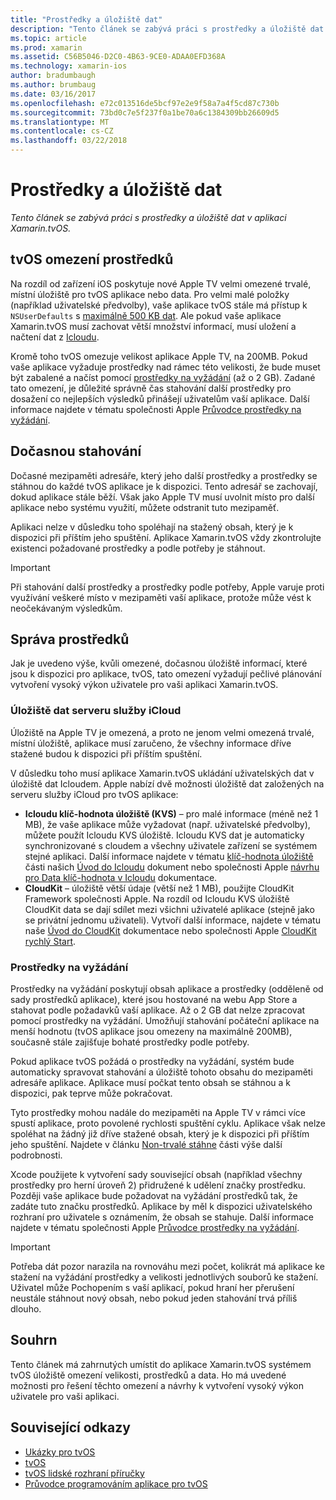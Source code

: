```yaml
---
title: "Prostředky a úložiště dat"
description: "Tento článek se zabývá práci s prostředky a úložiště dat v aplikaci Xamarin.tvOS."
ms.topic: article
ms.prod: xamarin
ms.assetid: C56B5046-D2C0-4B63-9CE0-ADAA0EFD368A
ms.technology: xamarin-ios
author: bradumbaugh
ms.author: brumbaug
ms.date: 03/16/2017
ms.openlocfilehash: e72c013516de5bcf97e2e9f58a7a4f5cd87c730b
ms.sourcegitcommit: 73bd0c7e5f237f0a1be70a6c1384309bb26609d5
ms.translationtype: MT
ms.contentlocale: cs-CZ
ms.lasthandoff: 03/22/2018
---
```

# <a name="resources-and-data-storage"></a>Prostředky a úložiště dat

_Tento článek se zabývá práci s prostředky a úložiště dat v aplikaci Xamarin.tvOS._

<a name="tvOS-Resource-Limitations" />

## <a name="tvos-resource-limitations"></a>tvOS omezení prostředků

Na rozdíl od zařízení iOS poskytuje nové Apple TV velmi omezené trvalé, místní úložiště pro tvOS aplikace nebo data. Pro velmi malé položky (například uživatelské předvolby), vaše aplikace tvOS stále má přístup k `NSUserDefaults` s [maximálně 500 KB dat](https://forums.developer.apple.com/message/50696#50696). Ale pokud vaše aplikace Xamarin.tvOS musí zachovat větší množství informací, musí uložení a načtení dat z [Icloudu](#iCloud-Data-Storage).

Kromě toho tvOS omezuje velikost aplikace Apple TV, na 200MB. Pokud vaše aplikace vyžaduje prostředky nad rámec této velikosti, že bude muset být zabalené a načíst pomocí [prostředky na vyžádání](#On-Demand-Resources) (až o 2 GB). Zadané tato omezení, je důležité správně čas stahování další prostředky pro dosažení co nejlepších výsledků přinášejí uživatelům vaší aplikace. Další informace najdete v tématu společnosti Apple [Průvodce prostředky na vyžádání](https://developer.apple.com/library/prerelease/tvos/documentation/FileManagement/Conceptual/On_Demand_Resources_Guide/index.html#//apple_ref/doc/uid/TP40015083).

<a name="Non-Persistent-Downloads" />

## <a name="non-persistent-downloads"></a>Dočasnou stahování

Dočasné mezipaměti adresáře, který jeho další prostředky a prostředky se stáhnou do každé tvOS aplikace je k dispozici. Tento adresář se zachovají, dokud aplikace stále běží. Však jako Apple TV musí uvolnit místo pro další aplikace nebo systému využití, můžete odstranit tuto mezipaměť.

Aplikaci nelze v důsledku toho spoléhají na stažený obsah, který je k dispozici při příštím jeho spuštění. Aplikace Xamarin.tvOS vždy zkontrolujte existenci požadované prostředky a podle potřeby je stáhnout.

> [!IMPORTANT]
> Při stahování další prostředky a prostředky podle potřeby, Apple varuje proti využívání veškeré místo v mezipaměti vaší aplikace, protože může vést k neočekávaným výsledkům.




<a name="Managing-Resources" />

## <a name="managing-resources"></a>Správa prostředků

Jak je uvedeno výše, kvůli omezené, dočasnou úložiště informací, které jsou k dispozici pro aplikace, tvOS, tato omezení vyžadují pečlivé plánování vytvoření vysoký výkon uživatele pro vaši aplikaci Xamarin.tvOS.

<a name="iCloud-Data-Storage" />

### <a name="icloud-data-storage"></a>Úložiště dat serveru služby iCloud

Úložiště na Apple TV je omezená, a proto ne jenom velmi omezená trvalé, místní úložiště, aplikace musí zaručeno, že všechny informace dříve stažené budou k dispozici při příštím spuštění.

V důsledku toho musí aplikace Xamarin.tvOS ukládání uživatelských dat v úložiště dat Icloudem. Apple nabízí dvě možnosti úložiště dat založených na serveru služby iCloud pro tvOS aplikace:

- **Icloudu klíč-hodnota úložiště (KVS)** – pro malé informace (méně než 1 MB), že vaše aplikace může vyžadovat (např. uživatelské předvolby), můžete použít Icloudu KVS úložiště. Icloudu KVS dat je automaticky synchronizované s cloudem a všechny uživatele zařízení se systémem stejné aplikaci. Další informace najdete v tématu [klíč-hodnota úložiště](~/ios/data-cloud/introduction-to-icloud.md) části našich [Úvod do Icloudu](~/ios/data-cloud/introduction-to-icloud.md) dokument nebo společnosti Apple [návrhu pro Data klíč-hodnota v Icloudu](https://developer.apple.com/library/prerelease/tvos/documentation/General/Conceptual/iCloudDesignGuide/Chapters/DesigningForKey-ValueDataIniCloud.html#//apple_ref/doc/uid/TP40012094-CH7) dokumentace.
- **CloudKit** – úložiště větší údaje (větší než 1 MB), použijte CloudKit Framework společnosti Apple. Na rozdíl od Icloudu KVS úložiště CloudKit data se dají sdílet mezi všichni uživatelé aplikace (stejně jako se privátní jednomu uživateli). Vytvoří další informace, najdete v tématu naše [Úvod do CloudKit](~/ios/data-cloud/intro-to-cloudkit.md) dokumentace nebo společnosti Apple [CloudKit rychlý Start](https://developer.apple.com/library/prerelease/tvos/documentation/DataManagement/Conceptual/CloudKitQuickStart/Introduction/Introduction.html#//apple_ref/doc/uid/TP40014987).

<a name="On-Demand-Resources" />

### <a name="on-demand-resources"></a>Prostředky na vyžádání

Prostředky na vyžádání poskytují obsah aplikace a prostředky (odděleně od sady prostředků aplikace), které jsou hostované na webu App Store a stahovat podle požadavků vaší aplikace. Až o 2 GB dat nelze zpracovat pomocí prostředky na vyžádání. Umožňují stahování počáteční aplikace na menší hodnotu (tvOS aplikace jsou omezeny na maximálně 200MB), současně stále zajišťuje bohaté prostředky podle potřeby.

Pokud aplikace tvOS požádá o prostředky na vyžádání, systém bude automaticky spravovat stahování a úložiště tohoto obsahu do mezipaměti adresáře aplikace. Aplikace musí počkat tento obsah se stáhnou a k dispozici, pak teprve může pokračovat.

Tyto prostředky mohou nadále do mezipaměti na Apple TV v rámci více spustí aplikace, proto povolené rychlosti spuštění cyklu. Aplikace však nelze spoléhat na žádný již dříve stažené obsah, který je k dispozici při příštím jeho spuštění. Najdete v článku [Non-trvalé stáhne](#Non-Persistent-Downloads) části výše další podrobnosti.

Xcode použijete k vytvoření sady související obsah (například všechny prostředky pro herní úroveň 2) přidružené k udělení značky prostředku. Později vaše aplikace bude požadovat na vyžádání prostředků tak, že zadáte tuto značku prostředků. Aplikace by měl k dispozici uživatelského rozhraní pro uživatele s oznámením, že obsah se stahuje. Další informace najdete v tématu společnosti Apple [Průvodce prostředky na vyžádání](https://developer.apple.com/library/prerelease/tvos/documentation/FileManagement/Conceptual/On_Demand_Resources_Guide/index.html#//apple_ref/doc/uid/TP40015083).

> [!IMPORTANT]
> Potřeba dát pozor narazila na rovnováhu mezi počet, kolikrát má aplikace ke stažení na vyžádání prostředky a velikosti jednotlivých souborů ke stažení. Uživatel může Pochopením s vaší aplikací, pokud hraní her přerušení neustále stáhnout nový obsah, nebo pokud jeden stahování trvá příliš dlouho.




<a name="Summary" />

## <a name="summary"></a>Souhrn

Tento článek má zahrnutých umístit do aplikace Xamarin.tvOS systémem tvOS úložiště omezení velikosti, prostředků a data. Ho má uvedené možnosti pro řešení těchto omezení a návrhy k vytvoření vysoký výkon uživatele pro vaši aplikaci.



## <a name="related-links"></a>Související odkazy

- [Ukázky pro tvOS](https://developer.xamarin.com/samples/tvos/all/)
- [tvOS](https://developer.apple.com/tvos/)
- [tvOS lidské rozhraní příručky](https://developer.apple.com/tvos/human-interface-guidelines/)
- [Průvodce programováním aplikace pro tvOS](https://developer.apple.com/library/prerelease/tvos/documentation/General/Conceptual/AppleTV_PG/)
